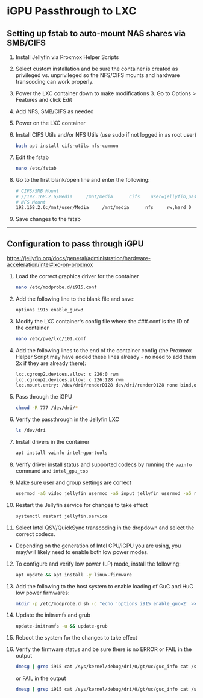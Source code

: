 # iGPU Passthrough to LXC

## Setting up fstab to auto-mount NAS shares via SMB/CIFS

1. Install Jellyfin via Proxmox Helper Scripts
2. Select custom installation and be sure the container is created as privileged vs. unprivileged so the NFS/CIFS mounts and hardware transcoding can work properly.
3. Power the LXC container down to make modifications 3. Go to Options > Features and click Edit
4. Add NFS, SMB/CIFS as needed
5. Power on the LXC container
6. Install CIFS Utils and/or NFS Utils (use sudo if not logged in as root user)

    ```bash
    bash apt install cifs-utils nfs-common
    ```

7. Edit the fstab

    ```bash
    nano /etc/fstab
    ```

8. Go to the first blank/open line and enter the following:

    ```bash
    # CIFS/SMB Mount
    # //192.168.2.6/Media     /mnt/media      cifs    user=jellyfin,password=jellyfin,iocharset=utf8,noperm   0       0
    # NFS Mount
    192.168.2.6:/mnt/user/Media     /mnt/media      nfs     rw,hard 0       0
    ```

9. Save changes to the fstab

---

## Configuration to pass through iGPU

https://jellyfin.org/docs/general/administration/hardware-acceleration/intel#lxc-on-proxmox

1. Load the correct graphics driver for the container

    ```bash
    nano /etc/modprobe.d/i915.conf
    ```

2. Add the following line to the blank file and save:

    ```bash
    options i915 enable_guc=3
    ```

3. Modify the LXC container's config file where the ###.conf is the ID of the container

    ```bash
    nano /etc/pve/lxc/101.conf
    ```

4. Add the following lines to the end of the container config (the Proxmox Helper Script may have added these lines already - no need to add them 2x if they are already there):

    ```bash
    lxc.cgroup2.devices.allow: c 226:0 rwm 
    lxc.cgroup2.devices.allow: c 226:128 rwm 
    lxc.mount.entry: /dev/dri/renderD128 dev/dri/renderD128 none bind,optional,create=file
    ```

5. Pass through the iGPU

    ```bash 
    chmod -R 777 /dev/dri/*
    ```

6. Verify the passthrough in the Jellyfin LXC

    ```bash
    ls /dev/dri
    ```

7. Install drivers in the container

    ```bash
    apt install vainfo intel-gpu-tools
    ```
8.  Verify driver install status and supported codecs by running the `vainfo` command and `intel_gpu_top`
9.  Make sure user and group settings are correct

    ```bash
    usermod -aG video jellyfin usermod -aG input jellyfin usermod -aG render jellyfin
    ```
10. Restart the Jellyfin service for changes to take effect

    ```bash
    systemctl restart jellyfin.service
    ```
11. Select Intel QSV/QuickSync transcoding in the dropdown and select the correct codecs. 
  - Depending on the generation of Intel CPU/iGPU you are using, you may/will likely need to enable both low power modes.
12. To configure and verify low power (LP) mode, install the following:

    ```bash
    apt update && apt install -y linux-firmware
    ```

13. Add the following to the host system to enable loading of GuC and HuC low power firmwares: 

    ```bash
    mkdir -p /etc/modprobe.d sh -c "echo 'options i915 enable_guc=2' >> /etc/modprobe.d/i915.conf"
    ```

14. Update the initramfs and grub

    ```bash
    update-initramfs -u && update-grub
    ```

15. Reboot the system for the changes to take effect
16. Verify the firmware status and be sure there is no ERROR or FAIL in the output

    ```bash
    dmesg | grep i915 cat /sys/kernel/debug/dri/0/gt/uc/guc_info cat /sys/kernel/debug/dri/0/gt/uc/hu`_info`
    ```

    or FAIL in the output 

    ```bash
    dmesg | grep i915 cat /sys/kernel/debug/dri/0/gt/uc/guc_info cat /sys/kernel/debug/dri/0/gt/uc/hu
    ```
